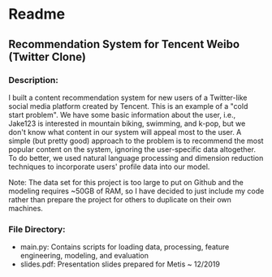 # Readme
## Recommendation System for Tencent Weibo (Twitter Clone)

### Description: 
I built a content recommendation system for new users of a Twitter-like social media platform created by Tencent. This is an example of a "cold start problem". We have some basic information about the user, i.e., Jake123 is interested in mountain biking, swimming, and k-pop, but we don't know what content in our system will appeal most to the user. A simple (but pretty good) approach to the problem is to recommend the most popular content on the system, ignoring the user-specific data altogether. To do better, we used natural language processing and dimension reduction techniques to incorporate users' profile data into our model.

Note: The data set for this project is too large to put on Github and the modeling requires ~50GB of RAM, so I have decided to just include my code rather than prepare the project for others to duplicate on their own machines. 

### File Directory:
- main.py: Contains scripts for loading data, processing, feature engineering, modeling, and evaluation
- slides.pdf: Presentation slides prepared for Metis ~ 12/2019
